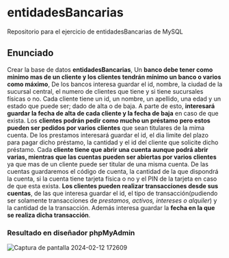 # entidadesBancarias
Repositorio para el ejercicio de entidadesBancarias de MySQL

## Enunciado
Crear la base de datos **entidadesBancarias**, Un **banco debe tener como minimo mas de un cliente y los clientes tendrán mínimo un banco o varios como máximo**, De los bancos interesa guardar el id, nombre, la ciudad de la sucursal central, el numero de clientes que tiene y si tiene sucursales físicas o no.
Cada cliente tiene un id, un nombre, un apellido, una edad y un estado que puede ser; dado de alta o de baja. A parte de esto, **interesará guardar la fecha de alta de cada cliente y la fecha de baja** en caso de que exista.
Los **clientes podrán pedir como mucho un préstamo pero estos pueden ser pedidos por varios clientes** que sean titulares de la mima cuenta.
De los prestamos interesará guardar el id, el dia limite del plazo para pagar dicho préstamo, la cantidad y el id del cliente que solicite dicho préstamo.
Cada **cliente tiene que abrir una cuenta aunque podrá abrir varias, mientras que las cuentas pueden ser abiertas por varios clientes** ya que mas de un cliente puede ser titular de una misma cuenta. De las cuentas guardaremos el código de cuenta, la cantidad de la que dispondrá la cuenta, si la cuenta tiene tarjeta física o no y el PIN de la tarjeta en caso de que esta exista.
**Los clientes pueden realizar transacciones desde sus cuentas**, de las que interesa guardar el id, el tipo de transacción(pudiendo ser solamente transacciones de *prestamos, activos, intereses o alquiler*) y la cantidad de la transacción. Además interesa guardar la **fecha en la que se realiza dicha transacción**.

### Resultado en diseñador phpMyAdmin
![Captura de pantalla 2024-02-12 172609](https://github.com/E7OY/entidadesBancarias/assets/102689282/8626a494-69d8-4f83-8212-adab1a3a0c15)
